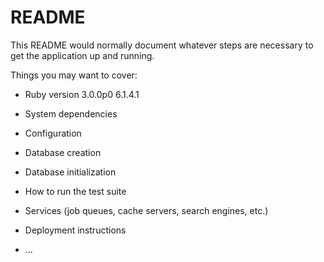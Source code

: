 # README

This README would normally document whatever steps are necessary to get the
application up and running.

Things you may want to cover:

* Ruby version
3.0.0p0
6.1.4.1

* System dependencies

* Configuration

* Database creation

* Database initialization

* How to run the test suite

* Services (job queues, cache servers, search engines, etc.)

* Deployment instructions

* ...
